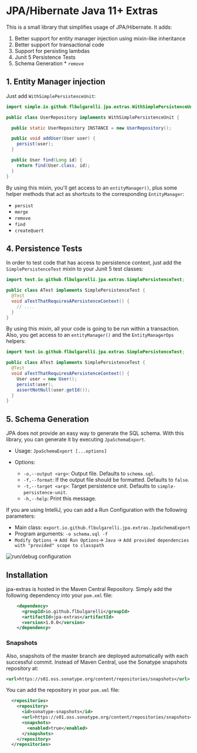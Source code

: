 JPA/Hibernate Java 11+ Extras
==============================

This is a small library that simplifies usage of JPA/Hibernate. It adds:

  1. Better support for entity manager injection using mixin-like inheritance
  2. Better support for transactional code
  3. Support for persisting lambdas
  4. Junit 5 Persistence Tests
  5. Schema Generation * `remove`

## 1. Entity Manager injection

Just add `WithSimplePersistenceUnit`:

```java
import simple.io.github.flbulgarelli.jpa.extras.WithSimplePersistenceUnit;

public class UserRepository implements WithSimplePersistenceUnit {

  public static UserRepository INSTANCE = new UserRepository();

  public void addUser(User user) {
    persist(user);
  }

  public User find(Long id) {
    return find(User.class, id);
  }
}
```

By using this mixin, you'll get access to an `entityManager()`, plus some helper methods that act as shortcuts to
the corresponding `EntityManager`:

 * `persist`
 * `merge`
 * `remove`
 * `find`
 * `createQuert`

## 4. Persistence Tests

In order to test code that has access to persistence context, just add the `SimplePersistenceTest` mixin to your Junit 5 test classes:

```java
import test.io.github.flbulgarelli.jpa.extras.SimplePersistenceTest;

public class ATest implements SimplePersistenceTest {
  @Test
  void aTestThatRequiresAPersistenceContext() {
    // ....
  }
}
```

By using this mixin, all your code is going to be run within a transaction. Also, you get access to an `entityManager()` and
the `EntityManagerOps` helpers:

```java
import test.io.github.flbulgarelli.jpa.extras.SimplePersistenceTest;

public class ATest implements SimplePersistenceTest {
  @Test
  void aTestThatRequiresAPersistenceContext() {
    User user = new User();
    persist(user);
    assertNotNull(user.getId());
  }
}
```

## 5. Schema Generation

JPA does not provide an easy way to generate the SQL schema. With this library, you can generate it by executing `JpaSchemaExport`.

- Usage: `JpaSchemaExport [...options]`

- Options:
  - `-o,--output <arg>`: Output file. Defaults to `schema.sql`.
  - `-f,--format`: If the output file should be formatted. Defaults to `false`.
  - `-t,--target <arg>`: Target persistence unit. Defaults to `simple-persistence-unit`.
  - `-h,--help`: Print this message.

If you are using IntelliJ, you can add a Run Configuration with the following parameters:

- Main class: `export.io.github.flbulgarelli.jpa.extras.JpaSchemaExport`
- Program arguments: `-o schema.sql -f`
- `Modify Options` -> `Add Run Options`-> `Java` -> `Add provided dependencies with "provided" scope to classpath`

![run/debug configuration](https://user-images.githubusercontent.com/39303639/194677296-86d6395e-5f42-4500-962a-677ad28d613b.png)

## Installation

jpa-extras is hosted in the Maven Central Repository. Simply add the following
dependency into your `pom.xml` file:

```xml
    <dependency>
      <groupId>io.github.flbulgarelli</groupId>
      <artifactId>jpa-extras</artifactId>
      <version>1.0.0</version>
    </dependency>
```

### Snapshots

Also, snapshots of the master branch are deployed automatically with each
successful commit. Instead of Maven Central, use the Sonatype snapshots
repository at:

```xml
<url>https://s01.oss.sonatype.org/content/repositories/snapshots</url>
```

You can add the repository in your `pom.xml` file:

```xml
  <repositories>
    <repository>
      <id>sonatype-snapshots</id>
      <url>https://s01.oss.sonatype.org/content/repositories/snapshots</url>
      <snapshots>
        <enabled>true</enabled>
      </snapshots>
    </repository>
  </repositories>
```
